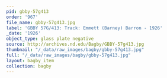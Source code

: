 ```yaml
---
pid: gbby-57g413
order: '967'
file_name: gbby-57g413.jpg
label: 'GBBY 57G/413: Track: Emmett (Barney) Barron - 1926'
_date: '1926'
object_type: glass plate negative
source: http://archives.nd.edu/Bagby/GBBY-57g413.jpg
thumbnail: "/_data/raw_images/bagby/gbby-57g413.jpg"
full: "/_data/raw_images/bagby/gbby-57g413.jpg"
layout: bagby_item
collection: bagby
---
```

